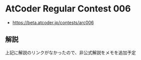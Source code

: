 # AtCoder Regular Contest 006
- <https://beta.atcoder.jp/contests/arc006>

## 解説
上記に解説のリンクがなかったので、非公式解説をメモを追加予定
